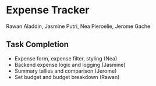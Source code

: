 # Expense Tracker 
Rawan Aladdin, Jasmine Putri, Nea Pieroelie, Jerome Gache
## Task Completion
- Expense form, expense filter, styling (Nea)
- Backend expense logic and logging (Jasmine)
- Summary tallies and comparison (Jerome)
- Set budget and budget breakdown (Rawan)
